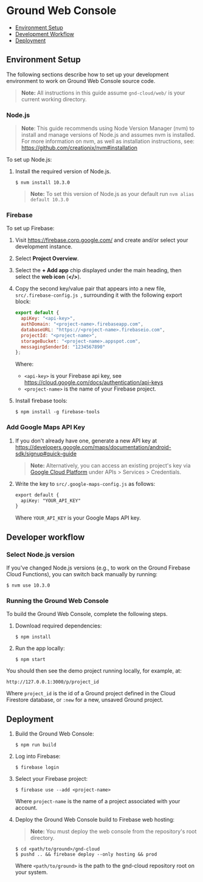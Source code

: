 # Ground Web Console

* [Environment Setup](#environment-setup)
* [Development Workflow](#development-workflow)
* [Deployment](#deployment)

## Environment Setup

The following sections describe how to set up your development environment to
work on Ground Web Console source code.

> **Note:** All instructions in this guide assume `gnd-cloud/web/` is your current working directory.

### Node.js 

> **Note**: This guide recommends using Node Version Manager (nvm) to install and manage versions
> of Node.js and assumes nvm is installed. For more information on nvm, as well
> as installation instructions, see: <https://github.com/creationix/nvm#installation>

To set up Node.js:

1. Install the required version of Node.js.

    ```
    $ nvm install 10.3.0
    ```

    > **Note:** To set this version of Node.js as your default run
    > `nvm alias default 10.3.0`

### Firebase 

To set up Firebase:

1. Visit <https://firebase.corp.google.com/> and create and/or select your development instance.
2. Select **Project Overview**.
3. Select the **+ Add app** chip displayed under the main heading, then select the **web icon** (**&lt;/&gt;**).
4. Copy the second key/value pair that appears into a new file,
  `src/.firebase-config.js `, surrounding it with the following export block:

    ```javascript
    export default {
      apiKey: "<api-key>",
      authDomain: "<project-name>.firebaseapp.com",
      databaseURL: "https://<project-name>.firebaseio.com",
      projectId: "<project-name>",
      storageBucket: "<project-name>.appspot.com",
      messagingSenderId: "1234567890"
    };
    ```
    Where:
    * `<api-key>` is your Firebase api key, see <https://cloud.google.com/docs/authentication/api-keys>
    * `<project-name>` is the name of your Firebase project.

5. Install firebase tools:

    ```
    $ npm install -g firebase-tools
    ```

### Add Google Maps API Key

1. If you don't already have one, generate a new API key at <https://developers.google.com/maps/documentation/android-sdk/signup#quick-guide>

    > **Note:** Alternatively, you can access an existing project's key via [Google Cloud
    > Platform](https://console.cloud.google.com/) under APIs \> Services \>
    > Credentials.

2. Write the key to `src/.google-maps-config.js` as follows:

    ```html
    export default {
      apiKey: "YOUR_API_KEY"
    }
    ```
    Where `YOUR_API_KEY` is your Google Maps API key.

## Developer workflow

### Select Node.js version

If you've changed Node.js versions (e.g., to work on the Ground Firebase Cloud 
Functions), you can switch back manually by running:

```
$ nvm use 10.3.0
```


### Running the Ground Web Console

To build the Ground Web Console, complete the following steps.

1. Download required dependencies:

    ```
    $ npm install
    ```

2. Run the app locally: 

    ```
    $ npm start
    ```

You should then see the demo project running locally, for example, at:

  `http://127.0.0.1:3000/p/project_id`

Where `project_id` is the id of a Ground project defined in the Cloud Firestore database, or `:new` for a new, unsaved Ground project.

## Deployment

1. Build the Ground Web Console:

    ```
    $ npm run build
    ```

2. Log into Firebase:

    ```
    $ firebase login
    ```

3. Select your Firebase project:

    ```
    $ firebase use --add <project-name>
    ```
    Where `project-name` is the name of a project associated with your account.

4. Deploy the Ground Web Console build to Firebase web hosting:

    > **Note:** You must deploy the web console from the repository's root
    > directory. 

    ```
    $ cd <path/to/ground>/gnd-cloud
    $ pushd .. && firebase deploy --only hosting && prod
    ```
    Where `<path/to/ground>` is the path to the gnd-cloud repository root on your
    system.

